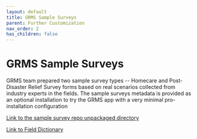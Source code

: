 ```yaml
---
layout: default
title: GRMS Sample Surveys
parent: Further Customization
nav_order: 2
has_children: false
---
```


# GRMS Sample Surveys
GRMS team prepared two sample survey types -- Homecare and Post-Disaster Relief Survey forms based on real scenarios collected from industry experts in the fields. The sample surveys metadata is provided as an optional installation to try the GRMS app with a very minimal pro-installation configuration

[Link to the sample survey repo unpackaged directory](https://github.com/SFDO-Community/GrassrootsSurveySalesforcePackage/tree/main/unpackaged/post/sample_surveys)

[Link to Field Dictionary](https://docs.google.com/spreadsheets/d/1U1qbfa-fL87TVlT2ssjURv9tM53fzEMJW1MG-WWSFBY/edit#gid=0)